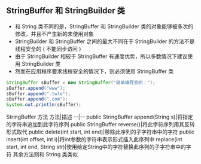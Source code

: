 ## StringBuffer 和 StringBuilder 类
- 和 String 类不同的是，StringBuffer 和 StringBuilder 类的对象能够被多次的修改，并且不产生新的未使用对象
- StringBuilder 和 StringBuffer 之间的最大不同在于 StringBuilder 的方法不是线程安全的 ( 不能同步访问 )
- 由于 StringBuilder 相较于 StringBuffer 有速度优势，所以多数情况下建议使用 StringBuilder 类
- 然而在应用程序要求线程安全的情况下，则必须使用 StringBuffer 类
```java
StringBuffer sBuffer = new StringBuffer("简单编程官网：");
sBuffer.append("www");
sBuffer.append(".twle");
sBuffer.append(".com");
System.out.println(sBuffer); 
```
StringBuffer 方法
方法|描述
--|--
public StringBuffer append(String s)|将指定的字符串追加到此字符序列
public StringBuffer reverse()|将此字符序列用其反转形式取代
public delete(int start, int end)|移除此序列的子字符串中的字符
public insert(int offset, int i)|将int参数的字符串表示形式插入此序列中
replace(int start, int end, String str)|使用给定String中的字符替换此序列的子字符串中的字符
其余方法则和 String 类类似
